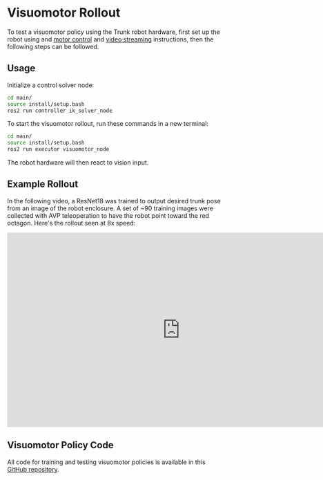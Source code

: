 # Visuomotor Rollout
To test a visuomotor policy using the Trunk robot hardware, first set up the robot using and [motor control](./motor_control.md) and [video streaming](./video_streaming.md) instructions, then the following steps can be followed.

## Usage
Initialize a control solver node:
```bash 
cd main/
source install/setup.bash
ros2 run controller ik_solver_node
```

To start the visuomotor rollout, run these commands in a new terminal:
```bash
cd main/
source install/setup.bash
ros2 run executor visuomotor_node
```

The robot hardware will then react to vision input.

## Example Rollout
In the following video, a ResNet18 was trained to output desired trunk pose from an image of the robot enclosure. A set of ~90 training images were collected with AVP teleoperation to have the robot point toward the red octagon. Here's the rollout seen at 8x speed:

<iframe width="800" height="450" src="https://www.youtube.com/embed/5in-zQf-avg" frameborder="0" allowfullscreen></iframe>

## Visuomotor Policy Code
All code for training and testing visuomotor policies is available in this [GitHub repository](https://github.com/markeleone/trunk-visuomotor).
